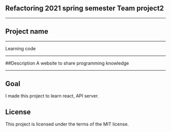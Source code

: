 ## Refactoring 2021 spring semester Team project2
- - -
## Project name
- - -
Learning code
- - -
##Description
A website to share programming knowledge
- - -
## Goal
  I made this project to learn react, API server.
## License
 This project is licensed under the terms of the MIT license.

